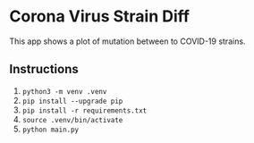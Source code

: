 # Corona Virus Strain Diff
This app shows a plot of mutation between to COVID-19 strains.

## Instructions
1. `python3 -m venv .venv`
2. `pip install --upgrade pip`
3. `pip install -r requirements.txt`
4. `source .venv/bin/activate`
5. `python main.py`
